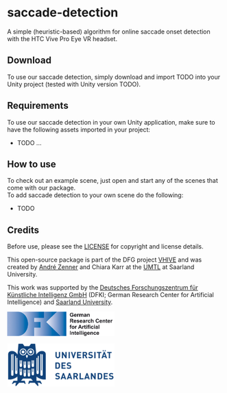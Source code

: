 # saccade-detection
A simple (heuristic-based) algorithm for online saccade onset detection with the HTC Vive Pro Eye VR headset.

## Download
To use our saccade detection, simply download and import TODO into your Unity project (tested with Unity version TODO).

## Requirements
To use our saccade detection in your own Unity application, make sure to have the following assets imported in your project:
* TODO ...

## How to use
To check out an example scene, just open and start any of the scenes that come with our package.  
To add saccade detection to your own scene do the following:
* TODO

## Credits
Before use, please see the [LICENSE](LICENSE.md) for copyright and license details.

This open-source package is part of the DFG project [VHIVE](https://www.inf.uni-hamburg.de/en/inst/ab/hci/projects/vhive.html) and was created by [André Zenner](https://umtl.cs.uni-saarland.de/people/andre-zenner.html) and Chiara Karr at the [UMTL](https://umtl.cs.uni-saarland.de/) at Saarland University.

This work was supported by the [Deutsches Forschungszentrum für Künstliche Intelligenz GmbH](https://www.dfki.de/) (DFKI; German Research Center for Artificial Intelligence) and [Saarland University](https://www.uni-saarland.de/).
<p><img src="pics/dfki-logo.jpg" alt="DFKI Logo" width="250"></p>
<p><img src="pics/uds-logo.png" alt="Saarland University Logo" width="250"></p>
